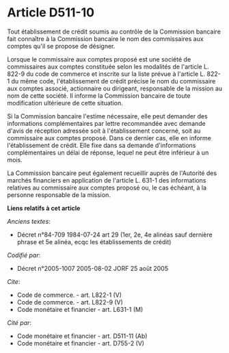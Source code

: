 # Article D511-10

Tout établissement de crédit soumis au contrôle de la Commission bancaire fait connaître à la Commission bancaire le nom des
commissaires aux comptes qu'il se propose de désigner.

Lorsque le commissaire aux comptes proposé est une société de commissaires aux comptes constituée selon les modalités de
l'article L. 822-9 du code de commerce et inscrite sur la liste prévue à l'article L. 822-1 du même code, l'établissement de
crédit précise le nom du commissaire aux comptes associé, actionnaire ou dirigeant, responsable de la mission au nom de cette
société. Il informe la Commission bancaire de toute modification ultérieure de cette situation.

Si la Commission bancaire l'estime nécessaire, elle peut demander des informations complémentaires par lettre recommandée
avec demande d'avis de réception adressée soit à l'établissement concerné, soit au commissaire aux comptes proposé. Dans ce
dernier cas, elle en informe l'établissement de crédit. Elle fixe dans sa demande d'informations complémentaires un délai de
réponse, lequel ne peut être inférieur à un mois.

La Commission bancaire peut également recueillir auprès de l'Autorité des marchés financiers en application de l'article L.
631-1 des informations relatives au commissaire aux comptes proposé ou, le cas échéant, à la personne responsable de la
mission.

**Liens relatifs à cet article**

_Anciens textes_:

  - Décret n°84-709 1984-07-24 art 29 (1er, 2e, 4e alinéas sauf dernière phrase et 5e alinéa, ecqc les établissements de crédit)

_Codifié par_:

  - Décret n°2005-1007 2005-08-02 JORF 25 août 2005

_Cite_:

  - Code de commerce. - art. L822-1 (V)
  - Code de commerce. - art. L822-9 (V)
  - Code monétaire et financier - art. L631-1 (M)

_Cité par_:

  - Code monétaire et financier - art. D511-11 (Ab)
  - Code monétaire et financier - art. D755-2 (V)
